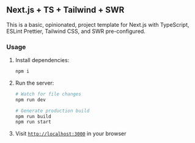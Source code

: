 ## Next.js + TS + Tailwind + SWR

This is a basic, opinionated, project template for Next.js with TypeScript, ESLint Prettier, Tailwind CSS, and SWR pre-configured.

### Usage

1. Install dependencies:

    ```bash
    npm i
    ```

2. Run the server:

    ```bash
    # Watch for file changes
    npm run dev

    # Generate production build
    npm run build
    npm run start
    ```

3. Visit [`http://localhost:3000`](http://localhost:3000) in your browser
